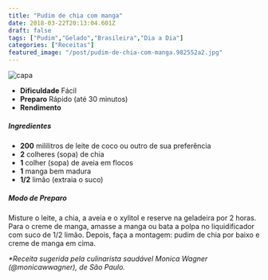 ```yaml
---
title: "Pudim de chia com manga"
date: 2018-03-22T20:13:04.601Z
draft: false
tags: ["Pudim","Gelado","Brasileira","Dia a Dia"]
categories: ["Receitas"]
featured_image: "/post/pudim-de-chia-com-manga.982552a2.jpg"
---
```


![capa](/post/pudim-de-chia-com-manga.982552a2.jpg)

*   **Dificuldade** Fácil
*   **Preparo** Rápido (até 30 minutos)
*   **Rendimento**

##### Ingredientes

*   **200** mililitros de leite de coco ou outro de sua preferência
*   **2** colheres (sopa) de chia
*   **1** colher (sopa) de aveia em flocos
*   **1** manga bem madura
*   **1/2** limão (extraia o suco)

##### Modo de Preparo

Misture o leite, a chia, a aveia e o xylitol e reserve na geladeira por 2 horas. Para o creme de manga, amasse a manga ou bata a polpa no liquidificador com suco de 1/2 limão. Depois, faça a montagem: pudim de chia por baixo e creme de manga em cima.

_*Receita sugerida pela culinarista saudável Monica Wagner (@monicawwagner), de São Paulo._
